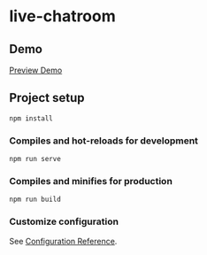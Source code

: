 # live-chatroom

## Demo

<a href="https://live-chatroom-8c308.web.app/chatroom" target="_blank">Preview Demo</a>
 

## Project setup
```
npm install
```

### Compiles and hot-reloads for development
```
npm run serve
```

### Compiles and minifies for production
```
npm run build
```

### Customize configuration
See [Configuration Reference](https://cli.vuejs.org/config/).
